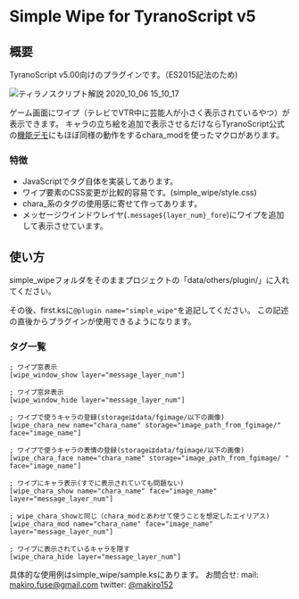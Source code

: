 # Simple Wipe for TyranoScript v5

## 概要

TyranoScript v5.00向けのプラグインです。（ES2015記法のため)

![ティラノスクリプト解説 2020_10_06 15_10_17](https://user-images.githubusercontent.com/47486806/95165447-f2a98300-07e6-11eb-90f8-eafabc3213f0.png)

ゲーム画面にワイプ（テレビでVTR中に芸能人が小さく表示されているやつ）が表示できます。
キャラの立ち絵を追加で表示させるだけならTyranoScript公式の[機能デモ](https://tyrano.jp/sample2/code/siryou/21#demo)にもほぼ同様の動作をするchara_modを使ったマクロがあります。

### 特徴

- JavaScriptでタグ自体を実装してあります。
- ワイプ要素のCSS変更が比較的容易です。(simple_wipe/style.css)
- chara\_系のタグの使用感に寄せて作ってあります。
- メッセージウインドウレイヤ(`.message${layer_num}_fore`)にワイプを追加して表示させています。

## 使い方

simple_wipeフォルダをそのままプロジェクトの「data/others/plugin/」に入れてください。

その後、first.ksに`@plugin name="simple_wipe"`を追記してください。
この記述の直後からプラグインが使用できるようになります。

### タグ一覧

```
; ワイプ窓表示
[wipe_window_show layer="message_layer_num"]

; ワイプ窓非表示
[wipe_window_hide layer="message_layer_num"]

; ワイプで使うキャラの登録(storageはdata/fgimage/以下の画像)
[wipe_chara_new name="chara_name" storage="image_path_from_fgimage/" face="image_name"]

; ワイプで使うキャラの表情の登録(storageはdata/fgimage/以下の画像)
[wipe_chara_face name="chara_name" storage="image_path_from_fgimage/ " face="image_name"]

; ワイプにキャラ表示(すでに表示されていても問題ない)
[wipe_chara_show name="chara_name" face="image_name" layer="message_layer_num"]

; wipe_chara_showと同じ（chara_modとあわせて使うことを想定したエイリアス)
[wipe_chara_mod name="chara_name" face="image_name" layer="message_layer_num"]

; ワイプに表示されているキャラを隠す
[wipe_chara_hide layer="message_layer_num"]
```

具体的な使用例はsimple_wipe/sample.ksにあります。
お問合せ: 
    mail: makiro.fuse@gmail.com
    twitter: [@makiro152](https://twitter.com/makiro152)
